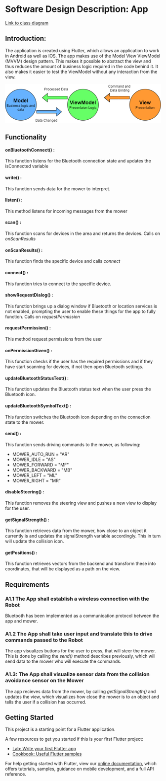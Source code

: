 # **Software Design Description: App**

[Link to class diagram](https://drive.google.com/file/d/1bJgkpCA02XR1QgMH_F5UQLhQh8izsuSE/view?usp=sharing )
## Introduction:
The application is created using Flutter, which allows an application to work in Android as well as IOS. The app makes use of the Model View ViewModel (MVVM) design pattern. This makes it possible to abstract the view and thus reduces the amount of business logic required in the code behind it. It also makes it easier to test the ViewModel without any interaction from the view.  

![App Design Pattern](https://github.com/Team-Tools-JU/mobile-app/blob/main/Design%20pattern.png)

## Functionality

#### onBluetoothConnect() :
This function listens for the Bluetooth connection state and updates the isConnected variable 

#### write() :  
This function sends data for the mower to interpret. 

#### listen() : 
This method listens for incoming messages from the mower 

#### scan() : 
This function scans for devices in the area and returns the devices. Calls on *onScanResults*

#### onScanResults() : 
This function finds the specific device and calls *connect*

#### connect() : 
This function tries to connect to the specific device. 

#### showRequestDialog() : 
This function brings up a dialog window if Bluetooth or location services is not enabled, prompting the user to enable these things for the app to fully function. Calls on  *requestPermission*

#### requestPermission() :
This method request permissions from the user

#### onPermissionGiven() : 
This function checks if the user has the required permissions and if they have start scanning for devices, if not then open Bluetooth settings. 

#### updateBluetoothStatusText() : 
This function updates the Bluetooth status text when the user press the Bluetooth icon.  

#### updateBluetoothSymbolText() : 
This function switches the Bluetooth icon depending on the connection state to the mower. 

#### send() : 
This function sends driving commands to the mower, as following: 
* MOWER_AUTO_RUN = "AR"
* MOWER_IDLE = "AS"
* MOWER_FORWARD = "MF"
* MOWER_BACKWARD = "MB"
* MOWER_LEFT = "ML"
* MOWER_RIGHT = "MR"

#### disableSteering() : 
This function removes the steering view and pushes a new view to display for the user.  

#### getSignalStrength() : 
This function retrieves data from the mower, how close to an object it currently is and updates the signalStrength variable accordingly. This in turn will update the collision icon. 

#### getPositions() :  
This function retrieves vectors from the backend and transform these into coordinates, that will be displayed as a path on the view. 

## Requirements

### A1.1 The App shall establish a wireless connection with the Robot

Bluetooth has been implemented as a communication protocol between the app and mower.  

### A1.2 The App shall take user input and translate this to drive commands passed to the Robot

The app visualizes buttons for the user to press, that will steer the mower. This is done by calling the *send()* method describes previously, which will send data to the mower who will execute the commands.   

### A1.3: The App shall visualize sensor data from the collision avoidance sensor on the Mower

The app recieves data from the mower, by calling *getSignalStrength()* and updates the view, which visualizes how close the mower is to an object and tells the user if a collision has occurred.   


## Getting Started

This project is a starting point for a Flutter application.

A few resources to get you started if this is your first Flutter project:

- [Lab: Write your first Flutter app](https://flutter.dev/docs/get-started/codelab)
- [Cookbook: Useful Flutter samples](https://flutter.dev/docs/cookbook)

For help getting started with Flutter, view our
[online documentation](https://flutter.dev/docs), which offers tutorials,
samples, guidance on mobile development, and a full API reference.
